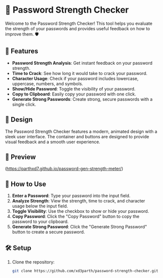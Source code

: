 # 🔐 Password Strength Checker

Welcome to the Password Strength Checker! This tool helps you evaluate the strength of your passwords and provides useful feedback on how to improve them. 🛡️

## 🚀 Features

- **Password Strength Analysis**: Get instant feedback on your password strength.
- **Time to Crack**: See how long it would take to crack your password.
- **Character Usage**: Check if your password includes lowercase, uppercase, numbers, and symbols.
- **Show/Hide Password**: Toggle the visibility of your password.
- **Copy to Clipboard**: Easily copy your password with one click.
- **Generate Strong Passwords**: Create strong, secure passwords with a single click.

## 🎨 Design

The Password Strength Checker features a modern, animated design with a sleek user interface. The container and buttons are designed to provide visual feedback and a smooth user experience.

## 📸 Preview

(https://parthxd7.github.io/password-gen-strength-meter/)

## 📖 How to Use

1. **Enter a Password**: Type your password into the input field.
2. **Analyze Strength**: View the strength, time to crack, and character usage below the input field.
3. **Toggle Visibility**: Use the checkbox to show or hide your password.
4. **Copy Password**: Click the "Copy Password" button to copy the password to your clipboard.
5. **Generate Strong Password**: Click the "Generate Strong Password" button to create a secure password.

## 🛠️ Setup

1. Clone the repository:
   ```bash
   git clone https://github.com/xd3parth/password-strength-checker.git
